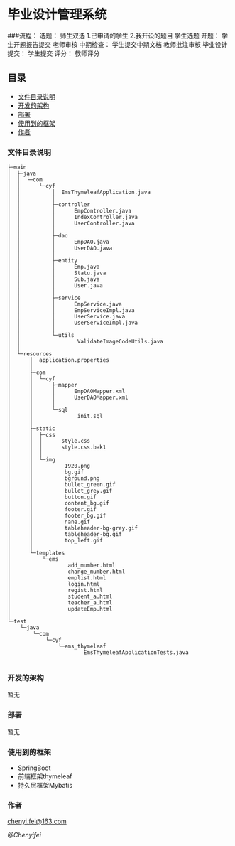 
# 毕业设计管理系统
###流程：
    选题：
        师生双选
            1.已申请的学生
            2.我开设的题目
        学生选题
    开题：
        学生开题报告提交
        老师审核
    中期检查：
        学生提交中期文档
        教师批注审核
    毕业设计提交：
        学生提交
    评分：
        教师评分



## 目录

- [文件目录说明](#文件目录说明)
- [开发的架构](#开发的架构)
- [部署](#部署)
- [使用到的框架](#使用到的框架)
- [作者](#作者)


### 文件目录说明


```
├─main
│  ├─java
│  │  └─com
│  │      └─cyf
│  │          │  EmsThymeleafApplication.java
│  │          │  
│  │          ├─controller
│  │          │      EmpController.java
│  │          │      IndexController.java
│  │          │      UserController.java
│  │          │      
│  │          ├─dao
│  │          │      EmpDAO.java
│  │          │      UserDAO.java
│  │          │      
│  │          ├─entity
│  │          │      Emp.java
│  │          │      Statu.java
│  │          │      Sub.java
│  │          │      User.java
│  │          │      
│  │          ├─service
│  │          │      EmpService.java
│  │          │      EmpServiceImpl.java
│  │          │      UserService.java
│  │          │      UserServiceImpl.java
│  │          │      
│  │          └─utils
│  │                  ValidateImageCodeUtils.java
│  │                  
│  └─resources
│      │  application.properties
│      │  
│      ├─com
│      │  └─cyf
│      │      ├─mapper
│      │      │      EmpDAOMapper.xml
│      │      │      UserDAOMapper.xml
│      │      │      
│      │      └─sql
│      │              init.sql
│      │              
│      ├─static
│      │  ├─css
│      │  │      style.css
│      │  │      style.css.bak1
│      │  │      
│      │  └─img
│      │          1920.png
│      │          bg.gif
│      │          bground.png
│      │          bullet_green.gif
│      │          bullet_grey.gif
│      │          button.gif
│      │          content_bg.gif
│      │          footer.gif
│      │          footer_bg.gif
│      │          nane.gif
│      │          tableheader-bg-grey.gif
│      │          tableheader-bg.gif
│      │          top_left.gif
│      │          
│      └─templates
│          └─ems
│                  add_mumber.html
│                  change_mumber.html
│                  emplist.html
│                  login.html
│                  regist.html
│                  student_a.html
│                  teacher_a.html
│                  updateEmp.html
│                  
└─test
    └─java
        └─com
            └─cyf
                └─ems_thymeleaf
                        EmsThymeleafApplicationTests.java
                        

```





### 开发的架构

暂无
### 部署

暂无

### 使用到的框架

- SpringBoot
- 前端框架thymeleaf
- 持久层框架Mybatis

### 作者

chenyi.fei@163.com

*@Chenyifei*


